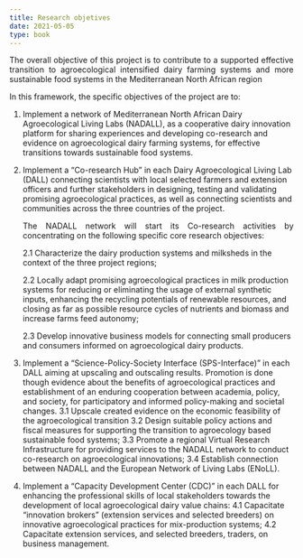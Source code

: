 ```yaml
---
title: Research objetives
date: 2021-05-05
type: book
---
```


<!--more-->

<p style='text-align: justify;'>The overall objective of this project is to contribute to a supported effective transition to agroecological intensified dairy farming systems and more sustainable food systems in the Mediterranean North African region </p>

In this framework, the specific objectives of the project are to:	

1.	 Implement a network of Mediterranean North African Dairy Agroecological Living Labs (NADALL), as a cooperative dairy innovation platform for sharing experiences and developing co-research and evidence on agroecological dairy farming systems, for effective transitions towards sustainable food systems.

2.	Implement a “Co-research Hub” in each Dairy Agroecological Living Lab (DALL) connecting scientists with local selected farmers and extension officers and further stakeholders in designing, testing and validating promising agroecological practices, as well as connecting scientists and communities across the three countries of the project.

    <p style='text-align: justify;'>The NADALL network will start its Co-research activities by concentrating on the following specific core research objectives:</p>
  
    2.1	Characterize the dairy production systems and milksheds in the context of the three project regions;
   
    2.2	Locally adapt promising agroecological practices in milk production systems for reducing or eliminating the usage of external synthetic inputs, enhancing the recycling potentials of renewable resources, and closing as far as possible resource cycles of nutrients and biomass and increase farms feed autonomy;
   
    2.3	Develop innovative business models for connecting small producers and consumers informed on agroecological dairy products.

3.	Implement a “Science-Policy-Society Interface (SPS-Interface)” in each DALL aiming at upscaling and outscaling results. Promotion is done though evidence about the benefits of agroecological practices and establishment of an enduring cooperation between academia, policy, and society, for participatory and informed policy-making and societal changes. 
    3.1	Upscale created evidence on the economic feasibility of the agroecological transition 
    3.2	Design suitable policy actions and fiscal measures for supporting the transition to agroecology based sustainable food systems; 
    3.3	Promote a regional Virtual Research Infrastructure for providing services to the NADALL network to conduct co-research on agroecological innovations; 
    3.4	Establish connection between NADALL and the European Network of Living Labs (ENoLL).

4.	Implement a “Capacity Development Center (CDC)” in each DALL for enhancing the professional skills of local stakeholders towards the development of local agroecological dairy value chains:
    4.1	Capacitate “innovation brokers” (extension services and selected breeders) on innovative agroecological practices for mix-production systems; 
    4.2	Capacitate extension services, and selected breeders, traders, on business management.
